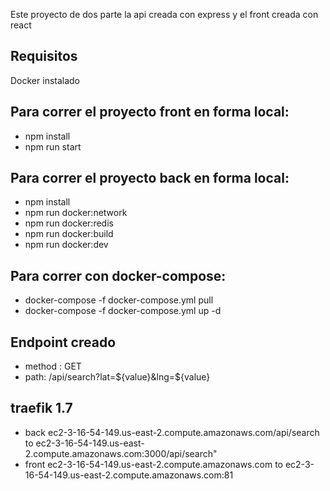 Este proyecto de dos parte la api creada con express y el front creada con react

## Requisitos 
Docker instalado 

## Para correr el proyecto front en forma local:
- npm install
- npm run start


## Para correr el proyecto back en forma local:
- npm install
- npm run docker:network
- npm run docker:redis
- npm run docker:build
- npm run docker:dev


## Para correr con docker-compose:
- docker-compose -f docker-compose.yml pull
- docker-compose -f docker-compose.yml up -d


## Endpoint creado 
- method : GET
- path: /api/search?lat=${value}&lng=${value}

## traefik 1.7 
- back ec2-3-16-54-149.us-east-2.compute.amazonaws.com/api/search to  ec2-3-16-54-149.us-east-2.compute.amazonaws.com:3000/api/search"
- front ec2-3-16-54-149.us-east-2.compute.amazonaws.com to  ec2-3-16-54-149.us-east-2.compute.amazonaws.com:81

